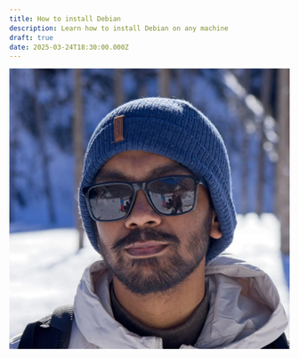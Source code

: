 ```yaml
---
title: How to install Debian
description: Learn how to install Debian on any machine
draft: true
date: 2025-03-24T18:30:00.000Z
---
```

![](src/assets/images/avatar.webp)
